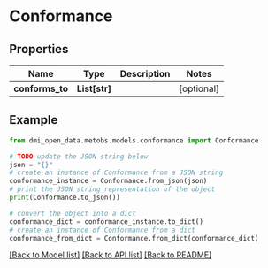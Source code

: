 # Conformance


## Properties

Name | Type | Description | Notes
------------ | ------------- | ------------- | -------------
**conforms_to** | **List[str]** |  | [optional] 

## Example

```python
from dmi_open_data.metobs.models.conformance import Conformance

# TODO update the JSON string below
json = "{}"
# create an instance of Conformance from a JSON string
conformance_instance = Conformance.from_json(json)
# print the JSON string representation of the object
print(Conformance.to_json())

# convert the object into a dict
conformance_dict = conformance_instance.to_dict()
# create an instance of Conformance from a dict
conformance_from_dict = Conformance.from_dict(conformance_dict)
```
[[Back to Model list]](../README.md#documentation-for-models) [[Back to API list]](../README.md#documentation-for-api-endpoints) [[Back to README]](../README.md)


